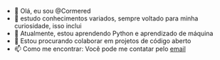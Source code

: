 - 👋 Olá, eu sou @Cormered  
- 👀 estudo conhecimentos variados, sempre voltado para minha curiosidade, isso inclui  
- 🌱 Atualmente, estou aprendendo Python e aprendizado de máquina  
- 💞️ Estou procurando colaborar em projetos de código aberto  
- 📫 Como me encontrar: Você pode me contatar pelo [email](mailto:joeslleyca@gmail.com)
